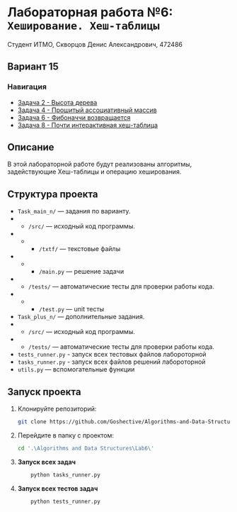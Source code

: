 # Лабораторная работа №6: ` Хеширование. Хеш-таблицы`

Студент ИТМО, Скворцов Денис Александрович, 472486

## Вариант 15

### Навигация
- [Задача 2 - Высота дерева ](Task_main_2)
- [Задача 4 - Прошитый ассоциативный массив ](Task_main_4)
- [Задача 6 - Фибоначчи возвращается ](Task_main_6)
- [Задача 8 - Почти интерактивная хеш-таблица ](Task_plus_8)


## Описание
В этой лабораторной работе будут реализованы алгоритмы, задействующие Хеш-таблицы и операцию хеширования.

## Структура проекта
- `Task_main_n/` — задания по варианту.
- - `/src/` — исходный код программы.
- - - `/txtf/` — текстовые файлы
- - - `/main.py` — решение задачи
- - `/tests/` — автоматические тесты для проверки работы кода.
- - - `/test.py` — unit тесты
- `Task_plus_n/` — дополнительные задания.
- - `/src/` — исходный код программы.
- - `/tests/` — автоматические тесты для проверки работы кода.
- `tests_runner.py` - запуск всех тестовых файлов лабороторной
- `tasks_runner.py` - запуск всех файлов решений лабороторной
- `utils.py` — вспомогательные функции

## Запуск проекта
1. Клонируйте репозиторий:
   ```bash
   git clone https://github.com/Goshective/Algorithms-and-Data-Structures
   ```

2. Перейдите в папку с проектом:
   ```bash
   cd '.\Algorithms and Data Structures\Lab6\'
   ```

3. **Запуск всех задач**
    ```bash
        python tasks_runner.py
    ```

4. **Запуск всех тестов задач**
    ```bash
        python tests_runner.py
    ```